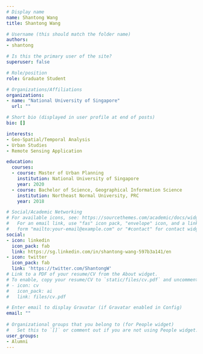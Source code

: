 ```yaml
---
# Display name
name: Shantong Wang
title: Shantong Wang

# Username (this should match the folder name)
authors:
- shantong

# Is this the primary user of the site?
superuser: false

# Role/position
role: Graduate Student

# Organizations/Affiliations
organizations:
- name: "National University of Singapore"
  url: ""

# Short bio (displayed in user profile at end of posts)
bio: []

interests:
- Geo-Spatial/Temporal Analysis
- Urban Studies
- Remote Sensing Application

education:
  courses:
  - course: Master of Urban Planning
    institution: National University of Singapore
    year: 2020
  - course: Bachelor of Science, Geographical Information Science
    institution: Northeast Normal University, PRC
    year: 2018

# Social/Academic Networking
# For available icons, see: https://sourcethemes.com/academic/docs/widgets/#icons
#   For an email link, use "fas" icon pack, "envelope" icon, and a link in the
#   form "mailto:your-email@example.com" or "#contact" for contact widget.
social:
- icon: linkedin
  icon_pack: fab
  link: https://sg.linkedin.com/in/shantong-wang-597b3a141/en
- icon: twitter
  icon_pack: fab
  link: 'https://twitter.com/ShantongW'
# Link to a PDF of your resume/CV from the About widget.
# To enable, copy your resume/CV to `static/files/cv.pdf` and uncomment the lines below.  
# - icon: cv
#   icon_pack: ai
#   link: files/cv.pdf

# Enter email to display Gravatar (if Gravatar enabled in Config)
email: ""
  
# Organizational groups that you belong to (for People widget)
#   Set this to `[]` or comment out if you are not using People widget.  
user_groups:
- Alumni
---
```


